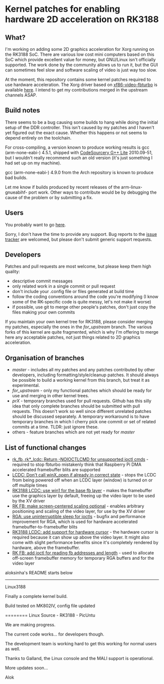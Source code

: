 Kernel patches for enabling hardware 2D acceleration on RK3188
==============================================================

What?
-----

I'm working on adding some 2D graphics acceleration for Xorg running on the RK3188 SoC. There are various low cost mini computers based on this SoC which provide excellent value for money, but GNU/Linux isn't officially supported. The work done by the community allows us to run it, but the GUI can sometimes feel slow and software scaling of video is just way too slow.

At the moment, this repository contains some kernel patches required to use hardware acceleration. The Xorg driver based on [xf86-video-fbturbo](https://github.com/ssvb/xf86-video-fbturbo) is available [here](https://github.com/lgeek/xf86-video-fbturbo). I intend to get my contributions merged in the upstream channels ASAP.

Build notes
-----------

There seems to be a bug causing some builds to hang while doing the initial setup of the DDR controller. This isn't caused by my patches and I haven't yet figured out the exact cause. Whether this happens or not seems to depend entirely on the toolchain. 

For cross-compiling, a version known to produce working results is gcc (arm-none-eabi-) 4.5.1, shipped with [CodeSourcery G++ Lite](http://www.mentor.com/embedded-software/sourcery-tools/sourcery-codebench/editions/lite-edition/) 2010.09-51, but I wouldn't really recommend such an old version (it's just something I had set up on my machine).

gcc (arm-none-eabi-) 4.9.0 from the Arch repository is known to produce bad builds.

Let me know if builds produced by recent releases of the arm-linux-gnueabihf- port work. Other ways to contribute would be by debugging the cause of the problem or by submitting a fix.

Users
-----

You probably want to go [here](https://github.com/lgeek/xf86-video-fbturbo).

Sorry, I don't have the time to provide any support. Bug reports to the [issue tracker](https://github.com/lgeek/Linux3188/issues) are welcomed, but please don't submit generic support requests.


Developers
----------

Patches and pull requests are most welcome, but please keep them high quality: 
* descriptive commit messages
* only related work in a single commit or pull request
* don't include your .config file or files generated at build time
* follow the coding conventions around the code you're modifying (I know some of the RK-specific code is quite messy, let's not make it worse)
* if possible, use git to merge other people's patches, don't just copy the files making your own commits

If you maintain your own kernel tree for RK3188, please consider merging my patches, especially the ones in the *for_upstream* branch. The various forks of this kernel are quite fragmented, which is why I'm offering to merge here any acceptable patches, not just things related to 2D graphics acceleration.


Organisation of branches
------------------------
* *master* - includes all my patches and any patches contributed by other developers, including formatting/style/cleanup patches. It should always be possible to build a working kernel from this branch, but treat it as experimental.
* *for_upstream* - only my functional patches which should be ready for use and merging in other kernel trees.
* *prX* - temporary branches used for pull requests. Github has this silly idea that only complete branches should be submitted with pull requests. This doesn't work so well since different unrelated patches should be discussed separately. A temporary workaround is to have temporary branches in which I cherry pick one commit or set of related commits at a time. TLDR: just ignore these.
* others - feature branches which are not yet ready for *master*


List of functional changes
--------------------------
* [rk_fb, rk*_lcdc: Return -NOIOCTLCMD for unsupported ioctl cmds](https://github.com/lgeek/Linux3188/commit/6ecc29c50e7eb7f583c1195ee5e8fc6d61f0a3f5) - required to stop fbturbo mistakenly think that Raspberry Pi DMA accelerated framebuffer blits are supported
* [LCDC: Don't call winX_open if already in correct state](https://github.com/lgeek/Linux3188/commit/b415621143c8ac9e800bc280668f4aea1c0c0d40) - stops the LCDC from being powered off when an LCDC layer (window) is turned on or off multiple times
* [RK3188 LCDC: use win1 for the base fb layer](https://github.com/lgeek/Linux3188/commit/3fff78f0441f4e21e5831e614d17d42117280529) - makes the framebuffer use the graphics layer by default, freeing up the video layer to be used by the XV driver
* [RK FB: make screen-centered scaling optional](https://github.com/lgeek/Linux3188/commit/d0444e580a32adf1890d99c1691153199475333f) - enables arbitrary positioning and scaling of the video layer, for use by the XV driver
* [RGA: use uninterruptible sleep for ioctls](https://github.com/lgeek/Linux3188/commit/c6f5730a30b3de6727cf31be0ba2ae7c59db5e7f) - bugfix and performance improvement for RGA, which is used for hardware accelerated framebuffer-to-framebuffer blits
* [RK3188 LCDC: add support for hardware cursor](https://github.com/lgeek/Linux3188/commit/9a2c02fb0072482be80baf8617d6fd583215efd7) - the hardware cursor is required because it can show up above the video layer. It might also come with slight performance benefits since it's completely rendered by hardware, above the framebuffer.
* [RK FB: add ioctl for reading fb addresses and length](https://github.com/lgeek/Linux3188/commit/ac210001b05b3df3bb351f043f1391b9a12d199b) - used to allocate off-screen framebuffer memory for temporary RGA buffers and for the video layer


aloksinha's README starts below

---------------------------------------

Linux3188

Finally a complete kernel build.

Build tested on MK802IV, config file updated

========
Linux Source - RK3188 - PicUntu

We are making progress.

The current code works... for developers though.

The development team is working hard to get this working for normal users as well.

Thanks to Galland, the Linux console and the MALI support is operational.

More updates soon...

Alok


